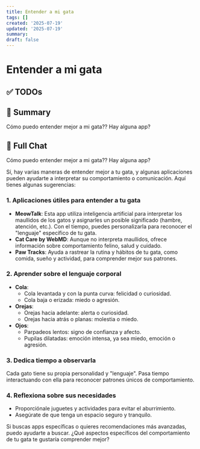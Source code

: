 ```yaml
---
title: Entender a mi gata
tags: []
created: '2025-07-19'
updated: '2025-07-19'
summary:
draft: false
---
```


# Entender a mi gata

## ✅ TODOs


## 📌 Summary
Cómo puedo entender mejor a mi gata?? Hay alguna app?

## 🧠 Full Chat


Cómo puedo entender mejor a mi gata?? Hay alguna app?



Sí, hay varias maneras de entender mejor a tu gata, y algunas aplicaciones pueden ayudarte a interpretar su comportamiento o comunicación. Aquí tienes algunas sugerencias:

### 1. **Aplicaciones útiles para entender a tu gata**
   - **MeowTalk**: Esta app utiliza inteligencia artificial para interpretar los maullidos de los gatos y asignarles un posible significado (hambre, atención, etc.). Con el tiempo, puedes personalizarla para reconocer el "lenguaje" específico de tu gata.
   - **Cat Care by WebMD**: Aunque no interpreta maullidos, ofrece información sobre comportamiento felino, salud y cuidado.
   - **Paw Tracks**: Ayuda a rastrear la rutina y hábitos de tu gata, como comida, sueño y actividad, para comprender mejor sus patrones.

### 2. **Aprender sobre el lenguaje corporal**
   - **Cola**:
     - Cola levantada y con la punta curva: felicidad o curiosidad.
     - Cola baja o erizada: miedo o agresión.
   - **Orejas**:
     - Orejas hacia adelante: alerta o curiosidad.
     - Orejas hacia atrás o planas: molestia o miedo.
   - **Ojos**:
     - Parpadeos lentos: signo de confianza y afecto.
     - Pupilas dilatadas: emoción intensa, ya sea miedo, emoción o agresión.

### 3. **Dedica tiempo a observarla**
   Cada gato tiene su propia personalidad y "lenguaje". Pasa tiempo interactuando con ella para reconocer patrones únicos de comportamiento.

### 4. **Reflexiona sobre sus necesidades**
   - Proporciónale juguetes y actividades para evitar el aburrimiento.
   - Asegúrate de que tenga un espacio seguro y tranquilo.

Si buscas apps específicas o quieres recomendaciones más avanzadas, puedo ayudarte a buscar. ¿Qué aspectos específicos del comportamiento de tu gata te gustaría comprender mejor?